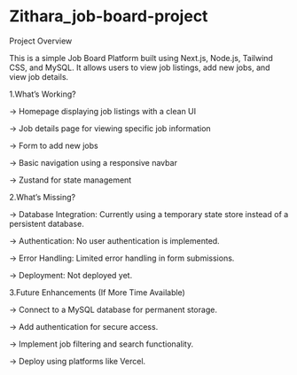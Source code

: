 # Zithara_job-board-project

Project Overview

This is a simple Job Board Platform built using Next.js, Node.js, Tailwind CSS, and MySQL. It allows users to view job listings, add new jobs, and view job details.

1.What’s Working?

-> Homepage displaying job listings with a clean UI

-> Job details page for viewing specific job information

-> Form to add new jobs

-> Basic navigation using a responsive navbar

-> Zustand for state management

2.What’s Missing?

-> Database Integration: Currently using a temporary state store instead of a persistent database.

-> Authentication: No user authentication is implemented.

-> Error Handling: Limited error handling in form submissions.

-> Deployment: Not deployed yet.

3.Future Enhancements (If More Time Available)

-> Connect to a MySQL database for permanent storage.

-> Add authentication for secure access.

-> Implement job filtering and search functionality.

-> Deploy using platforms like Vercel.
